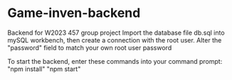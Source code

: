 # Game-inven-backend
Backend for W2023 457 group project
Import the database file db.sql into mySQL workbench, then create a connection with the root user.
Alter the "password" field to match your own root user password

To start the backend, enter these commands into your command prompt:
"npm install"
"npm start"
